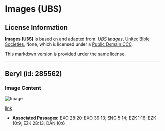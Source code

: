 # Images (UBS)

## License Information

**Images (UBS)** is based on and adapted from: _UBS Images_, [United Bible Societies](https://unitedbiblesocieties.org/), None, which is licensed under a [Public Domain CC0](https://creativecommons.org/public-domain/cc0/).

This markdown version is provided under the same license.



--------------------------------

## Beryl (id: 285562)

### Image Content

![Image](https://cdn.aquifer.bible/aquifer-content/resources/Media/WEB-0070_beryl.jpg)

[link](https://cdn.aquifer.bible/aquifer-content/resources/Media/WEB-0070_beryl.jpg)

* **Associated Passages:** EXO 28:20; EXO 39:13; SNG 5:14; EZK 1:16; EZK 10:9; EZK 28:13; DAN 10:6

